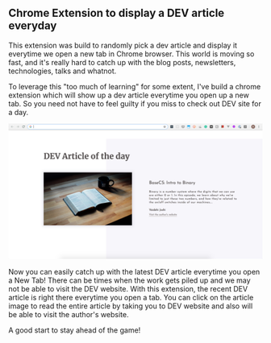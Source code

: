 ## Chrome Extension to display a DEV article everyday

This extension was build to randomly pick a dev article and display it everytime we open a new tab in Chrome browser. This world is moving so fast, and it's really hard to catch up with the blog posts, newsletters, technologies, talks and whatnot.

To leverage this "too much of learning" for some extent, I've build a chrome extension which will show up a dev article everytime you open up a new tab. So you need not have to feel guilty if you miss to check out DEV site for a day.

![](dev-ext.png)

Now you can easily catch up with the latest DEV article everytime you open a New Tab!
There can be times when the work gets piled up and we may not be able to visit the DEV website.
With this extension, the recent DEV article is right there everytime you open a tab. You can click on the article image to read the entire article by taking you to DEV website and also will be able to visit the author's website.

A good start to stay ahead of the game!
